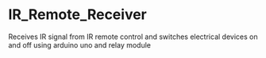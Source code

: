# IR_Remote_Receiver
Receives IR signal from IR remote control and switches electrical devices on and off using arduino uno and relay module
